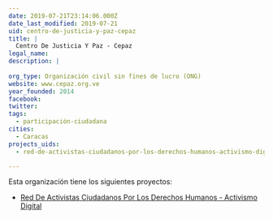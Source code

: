 ```yaml
---
date: 2019-07-21T23:14:06.000Z
date_last_modified: 2019-07-21
uid: centro-de-justicia-y-paz-cepaz
title: |
  Centro De Justicia Y Paz - Cepaz
legal_name: 
description: |
  
org_type: Organización civil sin fines de lucro (ONG)
website: www.cepaz.org.ve
year_founded: 2014
facebook: 
twitter: 
tags:
  - participación-ciudadana
cities: 
  - Caracas
projects_uids:
  - red-de-activistas-ciudadanos-por-los-derechos-humanos-activismo-digital

---
```


Esta organización tiene los siguientes proyectos:

- [Red De Activistas Ciudadanos Por Los Derechos Humanos - Activismo Digital](/proyectos/red-de-activistas-ciudadanos-por-los-derechos-humanos-activismo-digital)
